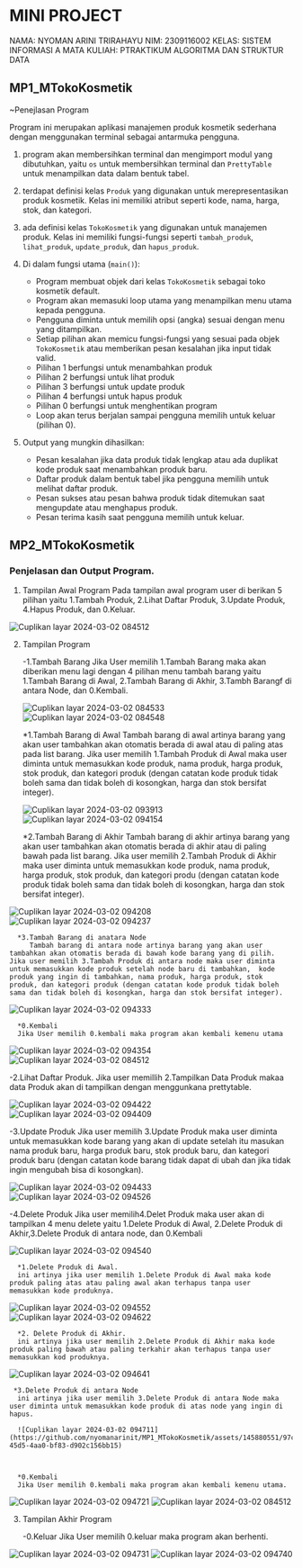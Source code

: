 # MINI PROJECT
NAMA: NYOMAN ARINI TRIRAHAYU
NIM: 2309116002
KELAS: SISTEM INFORMASI A
MATA KULIAH: PTRAKTIKUM ALGORITMA DAN STRUKTUR DATA

## MP1_MTokoKosmetik
~Penejlasan Program

Program ini merupakan aplikasi manajemen produk kosmetik sederhana dengan menggunakan terminal sebagai antarmuka pengguna. 

1.  program akan membersihkan terminal dan mengimport modul yang dibutuhkan, yaitu `os` untuk membersihkan terminal dan `PrettyTable` untuk menampilkan data dalam bentuk tabel.

2. terdapat definisi kelas `Produk` yang digunakan untuk merepresentasikan produk kosmetik. Kelas ini memiliki atribut seperti kode, nama, harga, stok, dan kategori.

3. ada definisi kelas `TokoKosmetik` yang digunakan untuk manajemen produk. Kelas ini memiliki fungsi-fungsi seperti `tambah_produk`, `lihat_produk`, `update_produk`, dan `hapus_produk`.

4. Di dalam fungsi utama (`main()`):
   - Program membuat objek dari kelas `TokoKosmetik` sebagai toko kosmetik default.
   - Program akan memasuki loop utama yang menampilkan menu utama kepada pengguna.
   - Pengguna diminta untuk memilih opsi (angka) sesuai dengan menu yang ditampilkan.
   - Setiap pilihan akan memicu fungsi-fungsi yang sesuai pada objek `TokoKosmetik` atau memberikan pesan kesalahan jika input tidak valid.
   - Pilihan 1 berfungsi untuk menambahkan produk
   - Pilihan 2 berfungsi untuk lihat produk
   -  Pilihan 3 berfungsi untuk update produk
   -  Pilihan 4 berfungsi untuk hapus produk
   -  Pilihan 0 berfungsi untuk menghentikan program
   - Loop akan terus berjalan sampai pengguna memilih untuk keluar (pilihan 0).

5. Output yang mungkin dihasilkan:
   - Pesan kesalahan jika data produk tidak lengkap atau ada duplikat kode produk saat menambahkan produk baru.
   - Daftar produk dalam bentuk tabel jika pengguna memilih untuk melihat daftar produk.
   - Pesan sukses atau pesan bahwa produk tidak ditemukan saat mengupdate atau menghapus produk.
   - Pesan terima kasih saat pengguna memilih untuk keluar.

## MP2_MTokoKosmetik

### Penjelasan dan Output Program.


1. Tampilan Awal Program
   Pada tampilan awal program user di berikan 5 pilihan yaitu 1.Tambah Produk, 2.Lihat Daftar Produk, 3.Update Produk, 4.Hapus Produk, dan 0.Keluar.

   
![Cuplikan layar 2024-03-02 084512](https://github.com/nyomanarinit/MP1_MTokoKosmetik/assets/145880551/9f0e108f-0843-4a3c-a6fa-d754153e7db7)



2. Tampilan Program
   
   -1.Tambah Barang
   Jika User memilih 1.Tambah Barang maka akan diberikan menu lagi dengan 4 pilihan menu tambah barang yaitu 1.Tambah Barang di Awal, 2.Tambah Barang di Akhir, 3.Tambh Barangf di antara Node, dan 0.Kembali.

   
   ![Cuplikan layar 2024-03-02 084533](https://github.com/nyomanarinit/MP1_MTokoKosmetik/assets/145880551/bc5e9916-9a0f-4b13-a857-5a108d6df60a)
   ![Cuplikan layar 2024-03-02 084548](https://github.com/nyomanarinit/MP1_MTokoKosmetik/assets/145880551/1d439f35-5760-484e-b0b9-8c5bad777f44)

   

      *1.Tambah Barang di Awal
         Tambah barang di awal artinya barang yang akan user tambahkan akan otomatis berada di awal atau di paling atas pada list barang. Jika user memilih 1.Tambah Produk di Awal maka user diminta untuk memasukkan kode produk, nama produk, harga produk, stok produk, dan kategori produk (dengan catatan kode produk tidak boleh sama dan tidak boleh di kosongkan, harga dan stok bersifat integer).

   ![Cuplikan layar 2024-03-02 093913](https://github.com/nyomanarinit/MP1_MTokoKosmetik/assets/145880551/eae60162-08ed-4ebd-b446-0457cf24ed77)
   ![Cuplikan layar 2024-03-02 094154](https://github.com/nyomanarinit/MP1_MTokoKosmetik/assets/145880551/ff0eecd7-a006-42a1-ba2a-7751fa5b7c9f)


      *2.Tambah Barang di Akhir
         Tambah barang di akhir artinya barang yang akan user tambahkan akan otomatis berada di akhir atau di paling bawah pada list barang. Jika user memilih 2.Tambah Produk di Akhir maka user diminta untuk memasukkan kode produk, nama produk, harga produk, stok produk, dan kategori produ (dengan catatan kode produk tidak boleh sama dan tidak boleh di kosongkan, harga dan stok bersifat integer).

![Cuplikan layar 2024-03-02 094208](https://github.com/nyomanarinit/MP1_MTokoKosmetik/assets/145880551/dabd1b46-5a45-402e-8ddc-717c3ee4f4d8)
![Cuplikan layar 2024-03-02 094237](https://github.com/nyomanarinit/MP1_MTokoKosmetik/assets/145880551/595a3ae1-d6ea-40c0-a0b5-1a8baf2a0e81)



      *3.Tambah Barang di anatara Node
         Tambah barang di antara node artinya barang yang akan user tambahkan akan otomatis berada di bawah kode barang yang di pilih. Jika user memilih 3.Tambah Produk di antara node maka user diminta untuk memasukkan kode produk setelah node baru di tambahkan,  kode produk yang ingin di tambahkan, nama produk, harga produk, stok produk, dan kategori produk (dengan catatan kode produk tidak boleh sama dan tidak boleh di kosongkan, harga dan stok bersifat integer).

![Cuplikan layar 2024-03-02 094333](https://github.com/nyomanarinit/MP1_MTokoKosmetik/assets/145880551/3d0a451e-2a32-4e01-aa4b-1ff03035720e)


      *0.Kembali
      Jika User memilih 0.kembali maka program akan kembali kemenu utama

![Cuplikan layar 2024-03-02 094354](https://github.com/nyomanarinit/MP1_MTokoKosmetik/assets/145880551/76dc538d-f5e3-4883-9efa-dc8a6e4dcbfe)
![Cuplikan layar 2024-03-02 084512](https://github.com/nyomanarinit/MP1_MTokoKosmetik/assets/145880551/a05b2206-e0f4-416e-b07b-3f0d49c79070)



   -2.Lihat Daftar Produk.
      Jika user memillih 2.Tampilkan Data Produk makaa data Produk akan di tampilkan dengan menggunkana prettytable.
      
   ![Cuplikan layar 2024-03-02 094422](https://github.com/nyomanarinit/MP1_MTokoKosmetik/assets/145880551/17d9ac89-bbf6-45ab-80d6-ecbeb8f5fce7)
   ![Cuplikan layar 2024-03-02 094409](https://github.com/nyomanarinit/MP1_MTokoKosmetik/assets/145880551/f5737672-d555-4be4-aaf3-654cfe78ea67)

   -3.Update Produk
      Jika user memilih 3.Update Produk maka user diminta untuk memasukkan kode barang yang akan di update setelah itu masukan nama produk baru, harga produk baru, stok produk baru, dan kategori produk baru (dengan catatan kode barang tidak dapat di ubah dan jika tidak ingin mengubah bisa di kosongkan).
      
   ![Cuplikan layar 2024-03-02 094433](https://github.com/nyomanarinit/MP1_MTokoKosmetik/assets/145880551/8716e135-2e89-4fe8-b55c-9bee8c5d9196)
   ![Cuplikan layar 2024-03-02 094526](https://github.com/nyomanarinit/MP1_MTokoKosmetik/assets/145880551/6e52e2bd-9169-4306-bc00-f770e060d3f2)


   -4.Delete Produk
      Jika user memilih4.Delet Produk maka user akan di tampilkan 4 menu delete yaitu 1.Delete Produk di Awal, 2.Delete Produk di Akhir,3.Delete Produk di antara node, dan 0.Kembali

![Cuplikan layar 2024-03-02 094540](https://github.com/nyomanarinit/MP1_MTokoKosmetik/assets/145880551/1a4e9f07-4457-4dca-b070-58f16231c985)


      *1.Delete Produk di Awal.
      ini artinya jika user memilih 1.Delete Produk di Awal maka kode produk paling atas atau paling awal akan terhapus tanpa user memasukkan kode produknya.

   ![Cuplikan layar 2024-03-02 094552](https://github.com/nyomanarinit/MP1_MTokoKosmetik/assets/145880551/4d045a49-f274-4ecf-9f49-d5eb43da4d5c)
   ![Cuplikan layar 2024-03-02 094622](https://github.com/nyomanarinit/MP1_MTokoKosmetik/assets/145880551/a7530c68-0c00-48d1-9cfb-8a5a8d59d3cc)

      *2. Delete Produk di Akhir.
      ini artinya jika user memilih 2.Delete Produk di Akhir maka kode produk paling bawah atau paling terkahir akan terhapus tanpa user memasukkan kod produknya.

   ![Cuplikan layar 2024-03-02 094641](https://github.com/nyomanarinit/MP1_MTokoKosmetik/assets/145880551/2c708128-ab5e-4b61-abb1-3fbba4d795b5)


     *3.Delete Produk di antara Node
      ini artinya jika user memilih 3.Delete Produk di antara Node maka user diminta untuk memasukkan kode produk di atas node yang ingin di hapus.
      
      ![Cuplikan layar 2024-03-02 094711](https://github.com/nyomanarinit/MP1_MTokoKosmetik/assets/145880551/97c5c3c4-45d5-4aa0-bf83-d902c156bb15)



      *0.Kembali
      Jika User memilih 0.kembali maka program akan kembali kemenu utama.

   ![Cuplikan layar 2024-03-02 094721](https://github.com/nyomanarinit/MP1_MTokoKosmetik/assets/145880551/26b34c11-9603-4ea1-86a8-7adb47853bde)
   ![Cuplikan layar 2024-03-02 084512](https://github.com/nyomanarinit/MP1_MTokoKosmetik/assets/145880551/ac99b0ad-3c98-42c0-8ff0-4bbc03a0a1d2)



3. Tampilan Akhir Program
   
      -0.Keluar
      Jika User memilih 0.keluar maka program akan berhenti.

![Cuplikan layar 2024-03-02 094731](https://github.com/nyomanarinit/MP1_MTokoKosmetik/assets/145880551/9f4bdf77-0b67-4449-8c7b-d3ccdb279af8)
![Cuplikan layar 2024-03-02 094740](https://github.com/nyomanarinit/MP1_MTokoKosmetik/assets/145880551/7e823d3e-427c-421f-80a1-6b0f3d63e68f)
